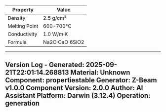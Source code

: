| Property | Value |
|----------|-------|
| Density | 2.5 g/cm³ |
| Melting Point | 600-700°C |
| Conductivity | 1.0 W/m·K |
| Formula | Na2O·CaO·6SiO2 |


---
Version Log - Generated: 2025-09-21T22:01:14.268813
Material: Unknown
Component: propertiestable
Generator: Z-Beam v1.0.0
Component Version: 2.0.0
Author: AI Assistant
Platform: Darwin (3.12.4)
Operation: generation
---